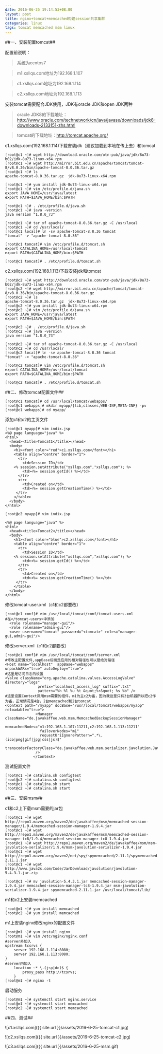```yaml
---
date: 2016-06-25 19:14:53+08:00
layout: post
title: nginx+tomcat+memcached构建session共享集群
categories: linux
tags: tomcat memcached msm linux
---
```

##一、安装配置tomcat##

配置前说明：
>系统为centos7

>m1.xsllqs.com地址为192.168.1.107

>c1.xsllqs.com地址为192.168.1.114

>c2.xsllqs.com地址为192.168.1.113


安装tomcat需要配合JDK使用，JDK有oracle JDK和open JDK两种

>oracle JDK8的下载地址：http://www.oracle.com/technetwork/cn/java/javase/downloads/jdk8-downloads-2133151-zhs.html

>tomcat的下载地址：http://tomcat.apache.org/

c1.xsllqs.com(192.168.1.114)下载安装jdk（建议加载到本地在传上去）和tomcat

    [root@c1 ~]# wget http://download.oracle.com/otn-pub/java/jdk/8u73-b02/jdk-8u73-linux-x64.rpm
    [root@c1 ~]# wget http://mirror.bit.edu.cn/apache/tomcat/tomcat-8/v8.0.36/bin/apache-tomcat-8.0.36.tar.gz
    [root@c1 ~]# ls
    apache-tomcat-8.0.36.tar.gz  jdk-8u73-linux-x64.rpm

	[root@c1 ~]# yum install jdk-8u73-linux-x64.rpm
	[root@c1 ~]# vim /etc/profile.d/java.sh
	export JAVA_HOME=/usr/java/latest
	export PATH=$JAVA_HOME/bin:$PATH

	[root@c1 ~]# . /etc/profile.d/java.sh
	[root@c1 ~]# java -version
	java version "1.8.0_73"

	[root@c1 ~]# tar xf apache-tomcat-8.0.36.tar.gz -C /usr/local
	[root@c1 ~]# cd /usr/local/
	[root@c1 local]# ln -sv apache-tomcat-8.0.36 tomcat
	"tomcat" -> "apache-tomcat-8.0.36"

	[root@c1 tomcat]# vim /etc/profile.d/tomcat.sh
	export CATALINA_HOME=/usr/local/tomcat
	export PATH=$CATALINA_HOME/bin:$PATH

	[root@c1 tomcat]# . /etc/profile.d/tomcat.sh


	

c2.xsllqs.com(192.168.1.113)下载安装jdk和tomcat

	[root@c2 ~]# wget http://download.oracle.com/otn-pub/java/jdk/8u73-b02/jdk-8u73-linux-x64.rpm
	[root@c2 ~]# wget http://mirror.bit.edu.cn/apache/tomcat/tomcat-8/v8.0.36/bin/apache-tomcat-8.0.36.tar.gz
	[root@c2 ~]# ls
	apache-tomcat-8.0.36.tar.gz  jdk-8u73-linux-x64.rpm
	[root@c2 ~]# yum install jdk-8u73-linux-x64.rpm 
	[root@c2 ~]# vim /etc/profile.d/java.sh
	export JAVA_HOME=/usr/java/latest
	export PATH=$JAVA_HOME/bin:$PATH

	[root@c2 ~]# . /etc/profile.d/java.sh
	[root@c2 ~]# java -version
	java version "1.8.0_73"

	[root@c2 ~]# tar xf apache-tomcat-8.0.36.tar.gz -C /usr/local
	[root@c2 ~]# cd /usr/local/
	[root@c2 local]# ln -sv apache-tomcat-8.0.36 tomcat
	"tomcat" -> "apache-tomcat-8.0.36"

	[root@c2 tomcat]# vim /etc/profile.d/tomcat.sh
	export CATALINA_HOME=/usr/local/tomcat
	export PATH=$CATALINA_HOME/bin:$PATH

	[root@c2 tomcat]# . /etc/profile.d/tomcat.sh

##二、修改tomcat配置文件##

	[root@c1 tomcat]# cd /usr/local/tomcat/webapps/
	[root@c1 webapps]# mkdir myapp/{lib,classes,WEB-INF,META-INF} -pv
	[root@c1 webapps]# cd myapp/

添加c1和c2的主页文件

	[root@c1 myapp]# vim indix.jsp
	<%@ page language="java" %>
	<html>
	  <head><title>Tomcat1</title></head>
	  <body>
	    <h1><font color="red">c1.xsllqs.com</font></h1>
	    <table align="centre" border="1">
	      <tr>
	        <td>Session ID</td>
	    <% session.setAttribute("xsllqs.com","xsllqs.com"); %>
	        <td><%= session.getId() %></td>
	      </tr>
	      <tr>
	        <td>Created on</td>
	        <td><%= session.getCreationTime() %></td>
	     </tr>
	    </table>
	  </body>
	</html>

	[root@c2 myapp]# vim indix.jsp
	
	<%@ page language="java" %>
	<html>
	  <head><title>Tomcat2</title></head>
	  <body>  
	    <h1><font color="blue">c2.xsllqs.com</font></h1>
	    <table align="centre" border="1">
	      <tr>    
	        <td>Session ID</td> 
	    <% session.setAttribute("xsllqs.com","xsllqs.com"); %>
	        <td><%= session.getId() %></td> 
	      </tr>   
	      <tr>    
	        <td>Created on</td> 
	        <td><%= session.getCreationTime() %></td> 
	     </tr>   
	    </table>
	  </body> 
	</html>

修改tomcat-user.xml（c1和c2都要改）

	[root@c1 conf]# vim /usr/local/tomcat/conf/tomcat-users.xml
	#在</tomcat-users>中添加
	  <role rolename="manager-gui"/>
	  <role rolename="admin-gui"/>
	  <user username="tomcat" password="<tomcat>" roles="manager-gui,admin-gui"/>

修改server.xml（c1和c2都要改）

	[root@c1 conf]# vim /usr/local/tomcat/conf/server.xml
	#修改主配置文件,appBase后面是应用的相对路径也可以是绝对路径
	<Host name="localhost"  appBase="webapps"
	unpackWARs="true" autoDeploy="true">
	#这里是访问日志的设置
	<Valve className="org.apache.catalina.valves.AccessLogValve" directory="logs"
	               prefix="localhost_access_log" suffix=".txt"
	               pattern="%h %l %u %t &quot;%r&quot; %s %b" />
	#这里设置Context调用msm需要的组件，m1为主c2为备，因为我这里只有3台机器所以把c2作为备，正常情况是4台，2台memcached和2台tomcat
	<Context path="/myapp" docBase="/usr/local/tomcat/webapps/myapp" reloadable="true">
	              <Manager className="de.javakaffee.web.msm.MemcachedBackupSessionManager"
	               memcachedNodes="m1:192.168.1.107:11211,c2:192.168.1.113:11211"
	                failoverNodes="m1"
	                requestUriIgnorePattern=".*\.(ico|png|gif|jpg|css|js)$"
					transcoderFactoryClass="de.javakaffee.web.msm.serializer.javolution.JavolutionTranscoderFactory"
	              />
	             </Context>

测试配置文件

	[root@c1 ~]# catalina.sh configtest
	[root@c2 ~]# catalina.sh configtest
	[root@c1 ~]# catalina.sh start
	[root@c2 ~]# catalina.sh start
	

##三、安装msm##

c1和c2上下载msm需要的jar包

	[root@c1 ~]# wget http://repo1.maven.org/maven2/de/javakaffee/msm/memcached-session-manager/1.9.4/memcached-session-manager-1.9.4.jar
	[root@c1 ~]# wget http://repo1.maven.org/maven2/de/javakaffee/msm/memcached-session-manager-tc8/1.9.4/memcached-session-manager-tc8-1.9.4.jar
	[root@c1 ~]# wget http://repo1.maven.org/maven2/de/javakaffee/msm/msm-javolution-serializer/1.9.4/msm-javolution-serializer-1.9.4.jar
	[root@c1 ~]# wget http://repo1.maven.org/maven2/net/spy/spymemcached/2.11.1/spymemcached-2.11.1.jar
	[root@c1 ~]# wget http://www.java2s.com/Code/JarDownload/javolution/javolution-5.4.3.1.jar.zip
	
	[root@c1 ~]# mv javolution-5.4.3.1.jar memcached-session-manager-1.9.4.jar memcached-session-manager-tc8-1.9.4.jar msm-javolution-serializer-1.9.4.jar spymemcached-2.11.1.jar /usr/local/tomcat/lib/

m1和c2上安装memcached

	[root@m1 ~]# yum install memcached
	[root@c2 ~]# yum install memcached

m1上安装nginx修改nginx的配置文件

	[root@m1 ~]# yum install nginx
	[root@m1 ~]# vim /etc/nginx/nginx.conf
	#server外加入
    upstream tcsrvs {
        server 192.168.1.114:8080;
        server 192.168.1.113:8080;
    }
	#server内加入
        location ~* \.(jsp|do)$ {
            proxy_pass http://tcsrvs;
        }
	[root@m1 ~]# nginx -t

启动服务

	[root@m1 ~]# systemctl start nginx.service
	[root@m1 ~]# systemctl start memcached
	[root@c2 ~]# systemctl start memcached

##四、测试##

![c1.xsllqs.com]({{ site.url }}/assets/2016-6-25-tomcat-c1.jpg)

![c2.xsllqs.com]({{ site.url }}/assets/2016-6-25-tomcat-c2.jpg)

![c3.xsllqs.com]({{ site.url }}/assets/2016-6-25-msm.gif)
